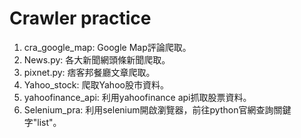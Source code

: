 # Crawler practice
1. cra_google_map: Google Map評論爬取。
2. News.py: 各大新聞網頭條新聞爬取。
3. pixnet.py: 痞客邦餐廳文章爬取。
4. Yahoo_stock: 爬取Yahoo股市資料。
5. yahoofinance_api: 利用yahoofinance api抓取股票資料。
6. Selenium_pra: 利用selenium開啟瀏覽器，前往python官網查詢關鍵字"list"。
